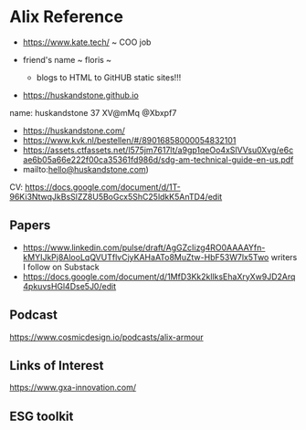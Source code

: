 # Alix Reference



* https://www.kate.tech/ ~ COO job
* friend's name ~ floris ~
  * blogs to HTML to GitHUB static sites!!!


* https://huskandstone.github.io

name: huskandstone
37 XV@mMq @Xbxpf7

* https://huskandstone.com/
* https://www.kvk.nl/bestellen/#/89016858000054832101
* https://assets.ctfassets.net/l575jm7617lt/a9gp1qeOo4xSlVVsu0Xvg/e6cae6b05a66e222f00ca35361fd986d/sdg-am-technical-guide-en-us.pdf
* mailto:hello@huskandstone.com)

CV:
https://docs.google.com/document/d/1T-96Ki3NtwqJkBsSlZZ8U5BoGcx5ShC25ldkK5AnTD4/edit

## Papers

* https://www.linkedin.com/pulse/draft/AgGZcIizg4RO0AAAAYfn-kMYIJkPj8AlooLqQVUTflvCjyKAHaATo8MuZtw-HbF53W7lx5Two writers I follow on Substack
* https://docs.google.com/document/d/1MfD3Kk2kllksEhaXryXw9JD2Arq4pkuvsHGl4Dse5J0/edit

## Podcast

https://www.cosmicdesign.io/podcasts/alix-armour

## Links of Interest

https://www.gxa-innovation.com/


## ESG toolkit

